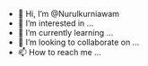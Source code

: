 - 👋 Hi, I’m @Nurulkurniawam
- 👀 I’m interested in ...
- 🌱 I’m currently learning ...
- 💞️ I’m looking to collaborate on ...
- 📫 How to reach me ...

<!---
Nurulkurniawam/Nurulkurniawam is a ✨ special ✨ repository because its `README.md` (this file) appears on your GitHub profile.
You can click the Preview link to take a look at your changes.
--->
